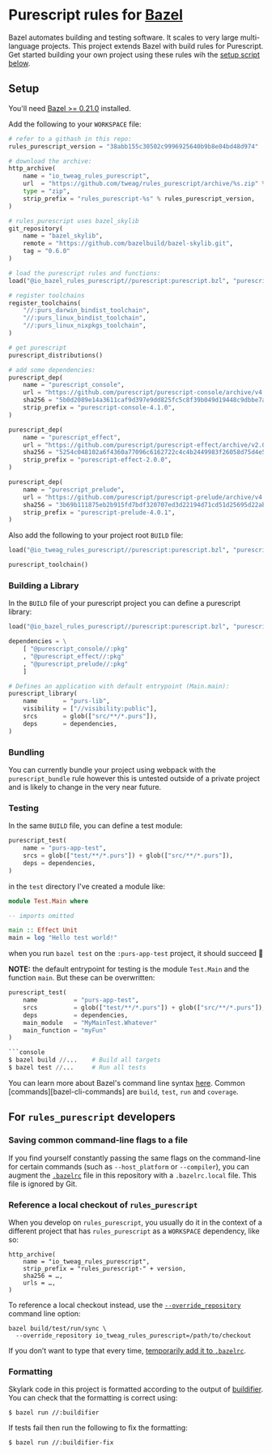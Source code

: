 # Purescript rules for [Bazel][bazel]

Bazel automates building and testing software. It scales to very large
multi-language projects. This project extends Bazel with build rules
for Purescript. Get started building your own project using these rules
wih the [setup script below](#setup).

[bazel]: https://bazel.build/
[bazel-getting-started]: https://docs.bazel.build/versions/master/getting-started.html
[bazel-cli]: https://docs.bazel.build/versions/master/command-line-reference.html
[external-repositories]: https://docs.bazel.build/versions/master/external.html
[nix]: https://nixos.org/nix

## Setup

You'll need [Bazel >= 0.21.0][bazel-getting-started] installed.

Add the following to your `WORKSPACE` file:

```python
# refer to a githash in this repo:
rules_purescript_version = "38abb155c30502c9996925640b9b8e04bd48d974"

# download the archive:
http_archive(
    name = "io_tweag_rules_purescript",
    url  = "https://github.com/tweag/rules_purescript/archive/%s.zip" % rules_purescript_version,
    type = "zip",
    strip_prefix = "rules_purescript-%s" % rules_purescript_version,
)

# rules_purescript uses bazel_skylib
git_repository(
    name = "bazel_skylib",
    remote = "https://github.com/bazelbuild/bazel-skylib.git",
    tag = "0.6.0"
)

# load the purescript rules and functions:
load("@io_bazel_rules_purescript//purescript:purescript.bzl", "purescript_distributions", "purescript_dep")

# register toolchains
register_toolchains(
    "//:purs_darwin_bindist_toolchain",
    "//:purs_linux_bindist_toolchain",
    "//:purs_linux_nixpkgs_toolchain",
)

# get purescript
purescript_distributions()

# add some dependencies:
purescript_dep(
    name = "purescript_console",
    url = "https://github.com/purescript/purescript-console/archive/v4.1.0.tar.gz",
    sha256 = "5b0d2089e14a3611caf9d397e9dd825fc5c8f39b049d19448c9dbbe7a1b595bf",
    strip_prefix = "purescript-console-4.1.0",
)

purescript_dep(
    name = "purescript_effect",
    url = "https://github.com/purescript/purescript-effect/archive/v2.0.0.tar.gz",
    sha256 = "5254c048102a6f4360a77096c6162722c4c4b2449983f26058d75d4e5be9d301",
    strip_prefix = "purescript-effect-2.0.0",
)

purescript_dep(
    name = "purescript_prelude",
    url = "https://github.com/purescript/purescript-prelude/archive/v4.0.1.tar.gz",
    sha256 = "3b69b111875eb2b915fd7bdf320707ed3d22194d71cd51d25695d22ab06ae6ee",
    strip_prefix = "purescript-prelude-4.0.1",
)
```

Also add the following to your project root `BUILD` file:

```python
load("@io_tweag_rules_purescript//purescript:purescript.bzl", "purescript_toolchain")

purescript_toolchain()
```

### Building a Library

In the `BUILD` file of your purescript project you can define a purescript library:

```python
load("@io_bazel_rules_purescript//purescript:purescript.bzl", "purescript_app", "purescript_test")

dependencies = \
    [ "@purescript_console//:pkg"
    , "@purescript_effect//:pkg"
    , "@purescript_prelude//:pkg"
    ]

# Defines an application with default entrypoint (Main.main):
purescript_library(
    name       = "purs-lib",
    visibility = ["//visibility:public"],
    srcs       = glob(["src/**/*.purs"]),
    deps       = dependencies,
)
```

### Bundling

You can currently bundle your project using webpack with the `purescript_bundle` rule however this is untested outside of a private project and is likely to change in the very near future.

### Testing

In the same `BUILD` file, you can define a test module:
```python
purescript_test(
    name = "purs-app-test",
    srcs = glob(["test/**/*.purs"]) + glob(["src/**/*.purs"]),
    deps = dependencies,
)
```

in the `test` directory I've created a module like:

```purescript
module Test.Main where

-- imports omitted

main :: Effect Unit
main = log "Hello test world!"
```

when you run `bazel test` on the `:purs-app-test` project, it should succeed
:tada:

**NOTE:** the default entrypoint for testing is the module `Test.Main` and the
function `main`. But these can be overwritten:

```python
purescript_test(
    name          = "purs-app-test",
    srcs          = glob(["test/**/*.purs"]) + glob(["src/**/*.purs"]),
    deps          = dependencies,
    main_module   = "MyMainTest.Whatever"
    main_function = "myFun"
)

```console
$ bazel build //...    # Build all targets
$ bazel test //...     # Run all tests
```

You can learn more about Bazel's command line
syntax [here][bazel-cli]. Common [commands][bazel-cli-commands] are
`build`, `test`, `run` and `coverage`.

## For `rules_purescript` developers

### Saving common command-line flags to a file

If you find yourself constantly passing the same flags on the
command-line for certain commands (such as `--host_platform` or
`--compiler`), you can augment the [`.bazelrc`](./.bazelrc) file in
this repository with a `.bazelrc.local` file. This file is ignored by
Git.

### Reference a local checkout of `rules_purescript`

When you develop on `rules_purescript`, you usually do it in the context
of a different project that has `rules_purescript` as a `WORKSPACE`
dependency, like so:

```
http_archive(
    name = "io_tweag_rules_purescript",
    strip_prefix = "rules_purescript-" + version,
    sha256 = …,
    urls = …,
)
```

To reference a local checkout instead, use the
[`--override_repository`][override_repository] command line option:

```
bazel build/test/run/sync \
  --override_repository io_tweag_rules_purescript=/path/to/checkout
```

If you don’t want to type that every time, [temporarily add it to
`.bazelrc`][bazelrc].

[override_repository]: https://docs.bazel.build/versions/master/command-line-reference.html#flag--override_repository
[local_repository]: https://docs.bazel.build/versions/master/be/workspace.html#local_repository
[bazelrc]: https://docs.bazel.build/versions/master/best-practices.html#bazelrc


### Formatting

Skylark code in this project is formatted according to the output of
[buildifier]. You can check that the formatting is correct using:

```
$ bazel run //:buildifier
```

If tests fail then run the following to fix the formatting:

```
$ bazel run //:buildifier-fix
```

[buildifier]: https://github.com/bazelbuild/buildtools/tree/master/buildifier
